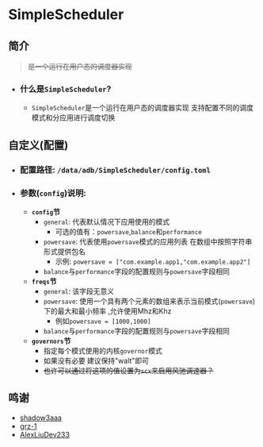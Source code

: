 # **SimpleScheduler** 
 
## **简介** 
 
> ~~是一个运行在用户态的调度器实现~~
 
- ### **什么是`SimpleScheduler`?** 
 
  - `SimpleScheduler`是一个运行在用户态的调度器实现 支持配置不同的调度模式和分应用进行调度切换 
 
 
## **自定义(配置)** 
 
- ### **配置路径: `/data/adb/SimpleScheduler/config.toml`** 
 
- ### **参数(`config`)说明:** 
 
  - **`config`节**
    - `general`: 代表默认情况下应用使用的模式 
      - 可选的值有：`powersave`,`balance`和`performance` 
    - `powersave`: 代表使用`powersave`模式的应用列表 在数组中按照字符串形式提供包名 
      - 示例: `powersave = ["com.example.app1,"com.example.app2"]` 
    - `balance`与`performance`字段的配置规则与`powersave`字段相同 
  - **`freqs`节** 
    - `general`: 该字段无意义  
    - `powersave`: 使用一个具有两个元素的数组来表示当前模式(`powersave`)下的最大和最小频率 ,允许使用Mhz和Khz 
      - 例如`powersave = [1000,1000]` 
    - `balance`与`performance`字段的配置规则与`powersave`字段相同 
  - **`governors`节** 
    - 指定每个模式使用的内核`governor`模式 
    - 如果没有必要 建议保持"walt"即可 
    - ~~也许可以通过将这项的值设置为`scx`来启用风驰调速器？~~ 

## 鸣谢

- [shadow3aaa](https://github.com/shadow3aaa/)
- [grz-1](https://github.com/grz-1)
- [AlexLiuDev233](https://github.com/AlexLiuDev233)

